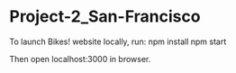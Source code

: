 # Project-2_San-Francisco

To launch Bikes! website locally, run:
npm install
npm start

Then open localhost:3000 in browser.

